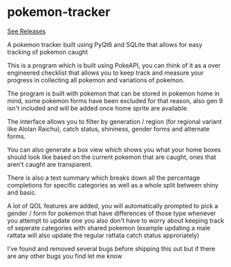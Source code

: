 # pokemon-tracker

<a href="https://github.com/nilpatel-cs/pokemon-tracker/releases">See Releases</a>

A pokemon tracker built using PyQt6 and SQLite that allows for easy tracking of pokemon caught

This is a program which is built using PokeAPI, you can think of it as a over engineered checklist that allows you to keep track and measure your progress in collecting all pokemon and variations of pokemon.

The program is built with pokemon that can be stored in pokemon home in mind, some pokemon forms have been excluded for that reason, also gen 9 isn't included and will be added once home sprite are available.

The interface allows you to filter by generation / region (for regional variant like Alolan Raichu), catch status, shininess, gender forms and alternate forms.

You can also generate a box view which shows you what your home boxes should look like based on the current pokemon that are caught, ones that aren't caught are transparent.

There is also a text summary which breaks down all the percentage completions for specific categories as well as a whole split between shiny and basic.

A lot of QOL features are added, you will automatically prompted to pick a gender / form for pokemon that have differences of those type whenever you attempt to update one you also don't have to worry about keeping track of seperate categories with shared pokemon (example updating a male rattata will also update the regular rattata catch status approriately)

I've found and removed several bugs before shipping this out but if there are any other bugs you find let me know  

